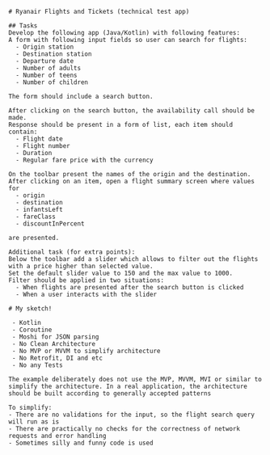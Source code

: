     # Ryanair Flights and Tickets (technical test app)
    
    ## Tasks
    Develop the following app (Java/Kotlin) with following features:
    A form with following input fields so user can search for flights:
      - Origin station
      - Destination station
      - Departure date
      - Number of adults
      - Number of teens
      - Number of children
    
    The form should include a search button.
    
    After clicking on the search button, the availability call should be made.
    Response should be present in a form of list, each item should contain:
      - Flight date
      - Flight number
      - Duration
      - Regular fare price with the currency
    
    On the toolbar present the names of the origin and the destination.
    After clicking on an item, open a flight summary screen where values for
      - origin
      - destination
      - infantsLeft
      - fareClass
      - discountInPercent 
    
    are presented.
    
    Additional task (for extra points):
    Below the toolbar add a slider which allows to filter out the flights with a price higher than selected value. 
    Set the default slider value to 150 and the max value to 1000.
    Filter should be applied in two situations:
      - When flights are presented after the search button is clicked
      - When a user interacts with the slider
    
    # My sketch!
    
     - Kotlin
     - Coroutine
     - Moshi for JSON parsing
     - No Clean Architecture
     - No MVP or MVVM to simplify architecture
     - No Retrofit, DI and etc
     - No any Tests
    
    The example deliberately does not use the MVP, MVVM, MVI or similar to simplify the architecture. In a real application, the architecture should be built according to generally accepted patterns
    
    To simplify:
    - There are no validations for the input, so the flight search query will run as is
    - There are practically no checks for the correctness of network requests and error handling
    - Sometimes silly and funny code is used
